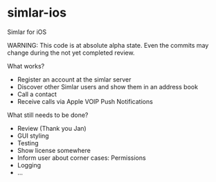 simlar-ios
==========

Simlar for iOS

WARNING: 
This code is at absolute alpha state. Even the commits may change during the not yet completed review.

What works?
 * Register an account at the simlar server
 * Discover other Simlar users and show them in an address book
 * Call a contact
 * Receive calls via Apple VOIP Push Notifications

What still needs to be done?
 * Review (Thank you Jan)
 * GUI styling
 * Testing
 * Show license somewhere	
 * Inform user about corner cases: Permissions
 * Logging
 * ...
